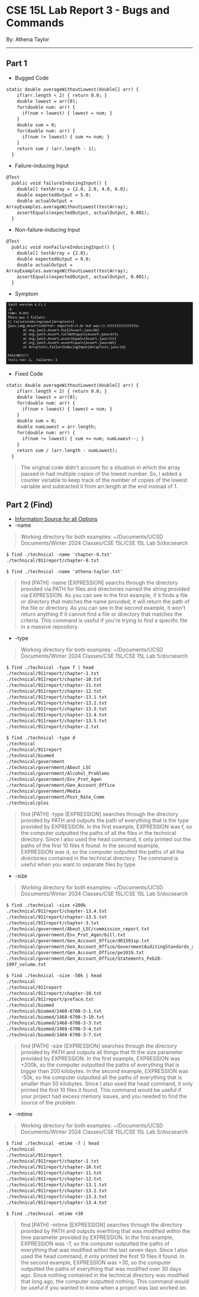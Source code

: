 # CSE 15L Lab Report 3 - Bugs and Commands
By: Athena Taylor

***

## Part 1
* Bugged Code
```
static double averageWithoutLowest(double[] arr) {
    if(arr.length < 2) { return 0.0; }
    double lowest = arr[0];
    for(double num: arr) {
      if(num < lowest) { lowest = num; }
    }
    double sum = 0;
    for(double num: arr) {
      if(num != lowest) { sum += num; }
    }
    return sum / (arr.length - 1);
  }
```
* Failure-inducing Input
```
@Test
  public void failureInducingInput() {
    double[] testArray = {2.0, 2.0, 4.0, 6.0};
    double expectedOutput = 5.0;
    double actualOutput = ArrayExamples.averageWithoutLowest(testArray); 
    assertEquals(expectedOutput, actualOutput, 0.001);
  }
```
* Non-failure-inducing Input
```
@Test
  public void nonFailureInducingInput() {
    double[] testArray = {2.0};
    double expectedOutput = 0.0;
    double actualOutput = ArrayExamples.averageWithoutLowest(testArray); 
    assertEquals(expectedOutput, actualOutput, 0.001);
  }
```
* Symptom

![Image](Lab5Symptom.png)
* Fixed Code
```
static double averageWithoutLowest(double[] arr) {
    if(arr.length < 2) { return 0.0; }
    double lowest = arr[0];
    for(double num: arr) {
      if(num < lowest) { lowest = num; }
    }
    double sum = 0;
    double numLowest = arr.length;
    for(double num: arr) {
      if(num != lowest) { sum += num; numLowest--; }
    }
    return sum / (arr.length - numLowest);
  }
```
> The original code didn't account for a situation in which the array passed in had multiple copies of the lowest number. So, I added a counter variable to keep track of the number of copies of the lowest variable and subtracted it from arr.length at the end instead of 1.
## Part 2 (Find)
* [Information Source for all Options](https://tecadmin.net/linux-find-command-with-examples/)
* -name
> Working directory for both examples: ~/Documents/UCSD Documents/Winter 2024 Classes/CSE 15L/CSE 15L Lab 5/docsearch
```
$ find ./technical -name 'chapter-8.txt'
./technical/911report/chapter-8.txt
```
```
$ find ./technical -name 'athena-taylor.txt'

```
> find [PATH] -name [EXPRESSION] searchs through the directory provided via PATH for files and directories named the string provided via EXPRESSION. As you can see in the first example, if it finds a file or directory that matches the name provided, it will return the path of the file or directory. As you can see in the second example, it won't return anything if it cannot find a file or directory that matches the criteria. This command is useful if you're trying to find a specific file in a massive repository.
* -type
> Working directory for both examples: ~/Documents/UCSD Documents/Winter 2024 Classes/CSE 15L/CSE 15L Lab 5/docsearch
```
$ find ./technical -type f | head
./technical/911report/chapter-1.txt
./technical/911report/chapter-10.txt
./technical/911report/chapter-11.txt
./technical/911report/chapter-12.txt
./technical/911report/chapter-13.1.txt
./technical/911report/chapter-13.2.txt
./technical/911report/chapter-13.3.txt
./technical/911report/chapter-13.4.txt
./technical/911report/chapter-13.5.txt
./technical/911report/chapter-2.txt
```
```
$ find ./technical -type d
./technical
./technical/911report
./technical/biomed
./technical/government
./technical/government/About_LSC
./technical/government/Alcohol_Problems  
./technical/government/Env_Prot_Agen     
./technical/government/Gen_Account_Office
./technical/government/Media
./technical/government/Post_Rate_Comm    
./technical/plos
```
> find [PATH] -type [EXPRESSION] searches through the directory provided by PATH and outputs the path of everything that is the type provided by EXPRESSION. In the first example, EXPRESSION was f, so the computer outputted the paths of all the files in the technical directory. Since I also used the head command, it only printed out the paths of the first 10 files it found. In the second example, EXPRESSION was d, so the computer outputted the paths of all the directories contained in the technical directory. The command is useful when you want to separate files by type.
* -size
> Working directory for both examples: ~/Documents/UCSD Documents/Winter 2024 Classes/CSE 15L/CSE 15L Lab 5/docsearch
```
$ find ./technical -size +200k
./technical/911report/chapter-13.4.txt
./technical/911report/chapter-13.5.txt
./technical/911report/chapter-3.txt
./technical/government/About_LSC/commission_report.txt
./technical/government/Env_Prot_Agen/bill.txt
./technical/government/Gen_Account_Office/d01591sp.txt
./technical/government/Gen_Account_Office/GovernmentAuditingStandards_yb2002ed.txt
./technical/government/Gen_Account_Office/pe1019.txt
./technical/government/Gen_Account_Office/Statements_Feb28-1997_volume.txt
```
```
$ find ./technical -size -50k | head
./technical
./technical/911report
./technical/911report/chapter-10.txt
./technical/911report/preface.txt
./technical/biomed
./technical/biomed/1468-6708-3-1.txt
./technical/biomed/1468-6708-3-10.txt
./technical/biomed/1468-6708-3-3.txt
./technical/biomed/1468-6708-3-4.txt
./technical/biomed/1468-6708-3-7.txt
```
> find [PATH] -size [EXPRESSION] searches through the directory provided by PATH and outputs all things that fit the size parameter provided by EXPRESSION. In the first example, EXPRESSION was +200k, so the computer outputted the paths of everything that is bigger than 200 kilobytes. In the second example, EXPRESSION was -50k, so the computer outputted all the paths of everything that is smaller than 50 kilobytes. Since I also used the head command, it only printed the first 10 files it found. This command would be useful if your project had excess memory issues, and you needed to find the source of the problem.
* -mtime
> Working directory for both examples: ~/Documents/UCSD Documents/Winter 2024 Classes/CSE 15L/CSE 15L Lab 5/docsearch
```
$ find ./technical -mtime -7 | head
./technical
./technical/911report
./technical/911report/chapter-1.txt
./technical/911report/chapter-10.txt
./technical/911report/chapter-11.txt
./technical/911report/chapter-12.txt
./technical/911report/chapter-13.1.txt
./technical/911report/chapter-13.2.txt
./technical/911report/chapter-13.3.txt
./technical/911report/chapter-13.4.txt
```
```
$ find ./technical -mtime +30
```
> find [PATH] -mtime [EXPRESSION] searches through the directory provided by PATH and outputs everthing that was modified within the time parameter provided by EXPRESSION. In the first example, EXPRESSION was -7, so the computer outputted the paths of everything that was modified within the last seven days. Since I also used the head command, it only printed the first 10 files it found. In the second example, EXPRESSION was +30, so the computer outputted the paths of everything that was modified over 30 days ago. Since nothing contained in the technical directory was modified that long ago, the computer outputted nothing. This command would be useful if you wanted to know when a project was last worked on.
